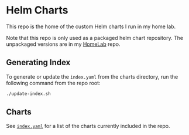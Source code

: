 # Helm Charts

This repo is the home of the custom Helm charts I run in my home lab.

Note that this repo is only used as a packaged helm chart repository. The unpackaged versions are in my [HomeLab](https://github.com/skylerspaeth/HomeLab/tree/master/charts) repo.

## Generating Index
To generate or update the `index.yaml` from the charts directory, run the following command from the repo root:
```bash
./update-index.sh
```

## Charts
See [`index.yaml`](index.yaml) for a list of the charts currently included in the repo.
